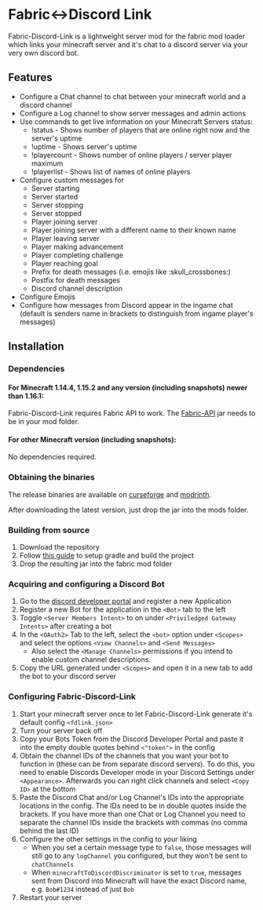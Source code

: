 # Fabric<->Discord Link

Fabric-Discord-Link is a lightweight server mod for the fabric mod loader which links your minecraft server and it's chat to a discord server via your very own discord bot.

## Features
* Configure a Chat channel to chat between your minecraft world and a discord channel
* Configure a Log channel to show server messages and admin actions
* Use commands to get live information on your Minecraft Servers status:
    * !status - Shows number of players that are online right now and the server's uptime
    * !uptime - Shows server's uptime
    * !playercount - Shows number of online players / server player maximum
    * !playerlist - Shows list of names of online players
* Configure custom messages for
    * Server starting
    * Server started
    * Server stopping
    * Server stopped
    * Player joining server
    * Player joining server with a different name to their known name
    * Player leaving server
    * Player making advancement
    * Player completing challenge
    * Player reaching goal
    * Prefix for death messages (i.e. emojis like :skull_crossbones:)
    * Postfix for death messages
    * Discord channel description
* Configure Emojis
* Configure how messages from Discord appear in the ingame chat (default is senders name in brackets to distinguish from ingame player's messages)

## Installation

### Dependencies

#### For Minecraft 1.14.4, 1.15.2 and any version (including snapshots) newer than 1.16.1:
Fabric-Discord-Link requires Fabric API to work. The [Fabric-API](https://github.com/FabricMC/fabric/releases) jar needs to be in your mod folder.
#### For other Minecraft version (including snapshots):
No dependencies required.

### Obtaining the binaries
The release binaries are available on [curseforge](https://www.curseforge.com/minecraft/mc-mods/fabric-discord-link) and [modrinth](https://modrinth.com/mod/fabric-discord-link). 

After downloading the latest version, just drop the jar into the mods folder.

### Building from source
1. Download the repository
2. Follow [this guide](https://fabricmc.net/wiki/tutorial:setup) to setup gradle and build the project
3. Drop the resulting jar into the fabric mod folder

### Acquiring and configuring a Discord Bot

1. Go to the [discord developer portal](https://discord.com/developers/applications) and register a new Application
2. Register a new Bot for the application in the `<Bot>` tab to the left
3. Toggle `<Server Members Intent>` to on under `<Priviledged Gateway Intents>` after creating a bot
4. In the `<OAuth2>` Tab to the left, select the `<bot>` option under `<Scopes>` and select the options `<View Channels>` and `<Send Messages>`
    - Also select the `<Manage Channels>` permissions if you intend to enable custom channel descriptions.
5. Copy the URL generated under `<Scopes>` and open it in a new tab to add the bot to your discord server

### Configuring Fabric-Discord-Link
1. Start your minecraft server once to let Fabric-Discord-Link generate it's default config `<fdlink.json>`
2. Turn your server back off
2. Copy your Bots Token from the Discord Developer Portal and paste it into the empty double quotes behind `<"token">` in the config
3. Obtain the channel IDs of the channels that you want your bot to function in (these can be from separate discord servers). To do this, you need to enable Discords Developer mode in your Discord Settings under `<Appearance>`. Afterwards you can right click channels and select `<Copy ID>` at the bottom
3. Paste the Discord Chat and/or Log Channel's IDs into the appropriate locations in the config. The IDs need to be in double quotes inside the brackets. If you have more than one Chat or Log Channel you need to separate the channel IDs inside the brackets with commas (no comma behind the last ID)
4. Configure the other settings in the config to your liking
   - When you set a certain message type to `false`, those messages will still go to any `logChannel` you configured, but they won't be sent to `chatChannels`
   - When `minecraftToDiscordDiscriminator` is set to `true`, messages sent from Discord into Minecraft will have the exact Discord name, e.g. `Bob#1234` instead of just `Bob`
5. Restart your server
